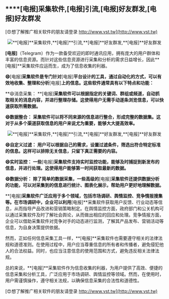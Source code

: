 ## ****[电报]**采集软件,**[电报]**引流,**[电报]**好友群发,**[电报]**好友群发**

[😍想了解推广相关软件的朋友请登录 http://www.vst.tw](http://www.vst.tw)

 <center><img src="https://vst.tw/MP4/tuiguang/png/8.png" alt="**[电报]**采集软件,**[电报]**引流,**[电报]**好友群发,**[电报]**好友群发"></center>

**[电报]**（Telegram）作为一款备受欢迎的即时通讯应用，拥有庞大的用户群体和丰富的信息资源。而针对这些信息资源进行采集和分析的需求日益增长，因此**[电报]**采集软件应运而生，成为了信息收集的利器。

**😄**[电报]**采集软件是专门针对**[电报]**平台设计的工具，通过自动化的方式，可以有效地收集、整理和分析**[电报]**上的信息。这些软件通常具有以下特点和功能：**

**😄消息采集： **[电报]**采集软件可以根据指定的关键词、群组或频道，自动抓取相关的消息内容，并进行整理存储。这使得用户无需手动逐条浏览信息，可以快速获取所需数据。**

**😄数据整合： 采集软件可以将不同来源的信息进行整合，形成完整的数据集。这对于从多个渠道获取信息的用户来说尤为重要，能够大大提高效率。**

 <center><img src="https://vst.tw/MP4/tuiguang/png/0.png" alt="**[电报]**采集软件,**[电报]**引流,**[电报]**好友群发,**[电报]**好友群发"></center>

**😄自定义过滤： 用户可以根据自己的需求，设置过滤条件，筛选出符合特定标准的信息。这样可以排除无关信息，只留下真正需要的内容。**

**😄实时监控： 一些**[电报]**采集软件支持实时监控功能，能够及时捕捉到新发布的信息，并进行处理。这使得用户能够第一时间获取最新的数据。**

**😄数据分析： 除了简单的数据采集，一些高级的**[电报]**采集软件还提供数据分析的功能，可以对采集到的信息进行统计、图表化展示，帮助用户更好地理解数据。**

**[电报]**采集软件广泛应用于多个领域，包括市场调研、舆情监控、竞争情报搜集等。在市场调研中，企业可以利用**[电报]**采集软件获取用户反馈、行业动态等信息，从而指导产品改进和营销策略制定。在舆情监控方面，政府部门和公关机构可以通过采集软件及时了解社会舆论，从而做出相应的回应和处理。竞争情报方面，企业可以借助采集软件对竞争对手的动态进行监测，了解其产品发布、营销活动等信息，为自身决策提供依据。

然而，正如任何信息采集工具一样，**[电报]**采集软件也需要遵守相关的法律法规和道德准则。在使用过程中，用户应当尊重信息的所有者和传播者，避免侵犯他人的合法权益。同时，也应当注意信息的使用范围和方式，避免违反相关法律法规。

总的来说，**[电报]**采集软件作为信息收集的利器，为用户提供了高效、便捷的信息采集和分析工具，广泛应用于市场调研、舆情监控等领域。然而，在使用时，用户需谨慎操作，遵守相关法规，以确保信息采集的合法性和道德性。

[😍想了解推广相关软件的朋友请登录 http://www.vst.tw](http://www.vst.tw)




